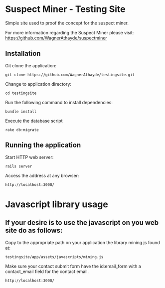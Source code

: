 # Suspect Miner - Testing Site

Simple site used to proof the concept for the suspect miner.

For more information regarding the Suspect Miner please visit: https://github.com/WagnerAthayde/suspectminer

## Installation

Git clone the application:

```console
git clone https://github.com/WagnerAthayde/testingsite.git
```

Change to application directory:

```console
cd testingsite
```

Run the following command to install dependencies:

```console
bundle install
```

Execute the database script

```console
rake db:migrate
```

## Running the application

Start HTTP web server:

```console
rails server
```

Access the address at any browser:

```console
http://localhost:3000/
```

# Javascript library usage

## If your desire is to use the javascript on you web site do as follows:

Copy to the appropriate path on your application the library mining.js found at:

```console
testingsite/app/assets/javascripts/mining.js
```

Make sure your contact submit form have the id:email_form with a contact_email field for the contact email.

```console
http://localhost:3000/

